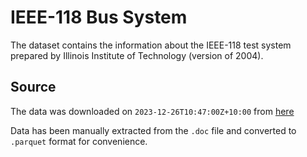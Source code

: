 # IEEE-118 Bus System

The dataset contains the information about the IEEE-118 test system
prepared by Illinois Institute of Technology (version of 2004).

## Source

The data was downloaded on `2023-12-26T10:47:00Z+10:00` from
[here](http://motor.ece.iit.edu/data/JEAS_IEEE118.doc)

Data has been manually extracted from the `.doc` file and converted to `.parquet`
format for convenience.
